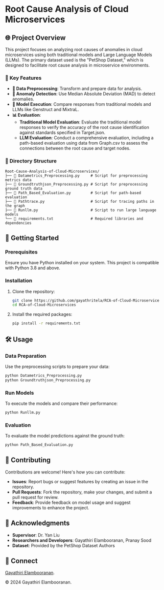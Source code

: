 
# Root Cause Analysis of Cloud Microservices

## 🌐 Project Overview



This project focuses on analyzing root causes of anomalies in cloud microservices using both traditional models and Large Language Models (LLMs). The primary dataset used is the "PetShop Dataset," which is designed to facilitate root cause analysis in microservice environments.

### 🔑 Key Features

- **🔄 Data Preprocessing**: Transform and prepare data for analysis.
- **🚨 Anomaly Detection**: Use Median Absolute Deviation (MAD) to detect anomalies.
- **🤖 Model Execution**: Compare responses from traditional models and LLMs like Genstruct and MixtraL.
- **📊 Evaluation**: 
  - **Traditional Model Evaluation**: Evaluate the traditional model responses to verify the accuracy of the root cause identification against standards specified in Target.json.
  - **LLM Evaluation**: Conduct a comprehensive evaluation, including a path-based evaluation using data from Graph.csv to assess the connections between the root cause and target nodes.


### 📁 Directory Structure

```
Root-Cause-Analysis-of-Cloud-Microservices/
├── 📄 Datametrics_Preprocessing.py     # Script for preprocessing metrics data
├── 📄 Groundtruthjson_Preprocessing.py # Script for preprocessing ground truth data
├── 📄 Path_Based_Evaluation.py         # Script for path-based evaluation
├── 📄 Pathtrace.py                     # Script for tracing paths in the graph
├── 📄 Runllm.py                        # Script to run large language models
└── 📄 requirements.txt                 # Required libraries and dependencies
```

## 🚀 Getting Started

### Prerequisites

Ensure you have Python installed on your system. This project is compatible with Python 3.8 and above.

### Installation

1. Clone the repository:
   ```bash
   git clone https://github.com/gayathritela/RCA-of-Cloud-Microservices.git
   cd RCA-of-Cloud-Microservices
   ```

2. Install the required packages:
   ```bash
   pip install -r requirements.txt
   ```

## 🛠 Usage

### Data Preparation

Use the preprocessing scripts to prepare your data:

```bash
python Datametrics_Preprocessing.py
python Groundtruthjson_Preprocessing.py
```

### Run Models

To execute the models and compare their performance:

```bash
python Runllm.py
```

### Evaluation

To evaluate the model predictions against the ground truth:

```bash
python Path_Based_Evaluation.py
```

## 👥 Contributing

Contributions are welcome! Here's how you can contribute:

- **Issues**: Report bugs or suggest features by creating an issue in the repository.
- **Pull Requests**: Fork the repository, make your changes, and submit a pull request for review.
- **Feedback**: Provide feedback on model usage and suggest improvements to enhance the project.

## 🙏 Acknowledgments

- **Supervisor**: Dr. Yan Liu
- **Researchers and Developers**: Gayathiri Elambooranan, Pranay Sood
- **Dataset**: Provided by the PetShop Dataset Authors

 ## 🤝 Connect


[Gayathiri Elambooranan](https://www.linkedin.com/in/gayathiri-elambooranan).

© 2024 Gayathiri Elambooranan.


